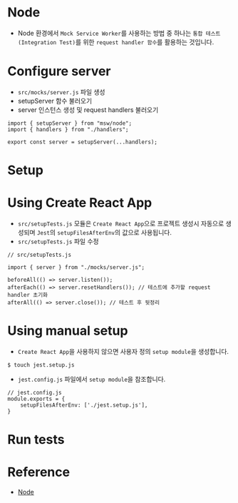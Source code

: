 # Node

- Node 환경에서 `Mock Service Worker`를 사용하는 방법 중 하나는 `통합 테스트(Integration Test)`를 위한 `request handler 함수`를 활용하는 것입니다.

# Configure server

- `src/mocks/server.js` 파일 생성
- setupServer 함수 불러오기
- server 인스턴스 생성 및 request handlers 불러오기

```
import { setupServer } from "msw/node";
import { handlers } from "./handlers";

export const server = setupServer(...handlers);
```

# Setup

# Using Create React App

- `src/setupTests.js` 모듈은 `Create React App`으로 프로젝트 생성시 자동으로 생성되며 `Jest`의 `setupFilesAfterEnv`의 값으로 사용됩니다.
- `src/setupTests.js` 파일 수정

```
// src/setupTests.js

import { server } from "./mocks/server.js";

beforeAll(() => server.listen());
afterEach(() => server.resetHandlers()); // 테스트에 추가할 request handler 초기화
afterAll(() => server.close()); // 테스트 후 뒷정리
```

# Using manual setup

- `Create React App`을 사용하지 않으면 사용자 정의 `setup module`을 생성합니다.

```
$ touch jest.setup.js
```

- `jest.config.js` 파일에서 `setup module`을 참조합니다.

```
// jest.config.js
module.exports = {
    setupFilesAfterEnv: ['./jest.setup.js'],
}
```

# Run tests

# Reference

- [Node](https://mswjs.io/docs/getting-started/integrate/node)
